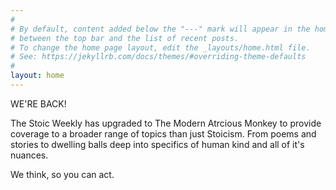 ```yaml
---
#
# By default, content added below the "---" mark will appear in the home page
# between the top bar and the list of recent posts.
# To change the home page layout, edit the _layouts/home.html file.
# See: https://jekyllrb.com/docs/themes/#overriding-theme-defaults
#
layout: home
---
```


WE'RE BACK!

The Stoic Weekly has upgraded to The Modern Atrcious Monkey to provide coverage to a broader range of topics than just Stoicism.
From poems and stories to dwelling balls deep into specifics of human kind and all of it's nuances. 

We think, so you can act.
